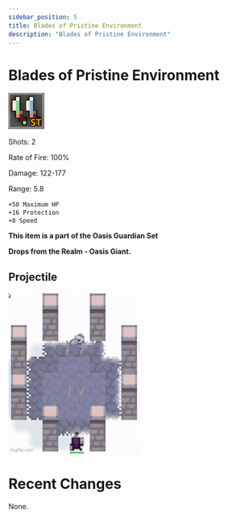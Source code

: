 ```yaml
---
sidebar_position: 5
title: Blades of Pristine Environment
description: "Blades of Pristine Environment"
---
```


# Blades of Pristine Environment

![Blades of Pristine Environment](https://raw.githubusercontent.com/Terracidal/Gifs/refs/heads/main/2260c96e478fe4275bf55b1d5a9d98de.png)


Shots: 2

Rate of Fire: 100%


Damage: 122-177


Range: 5.8



    +50 Maximum HP
    +16 Protection
    +8 Speed

**This item is a part of the Oasis Guardian Set** 



  **Drops from the Realm - Oasis Giant.** 


  
## Projectile
![Blades of Pristine Environment](https://raw.githubusercontent.com/Terracidal/Gifs/refs/heads/main/9fi29c.gif)

# Recent Changes
None.
